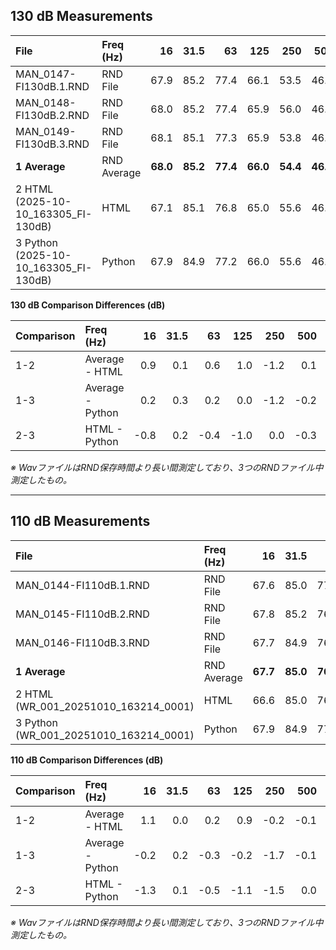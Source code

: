 

## 130 dB Measurements

| File | Freq (Hz) | 16 | 31.5 | 63 | 125 | 250 | 500 |
| :--- | :--- | ---: | ---: | ---: | ---: | ---: | ---: |
| MAN\_0147-FI130dB.1.RND | RND File | 67.9 | 85.2 | 77.4 | 66.1 | 53.5 | 46.0 |
| MAN\_0148-FI130dB.2.RND | RND File | 68.0 | 85.2 | 77.4 | 65.9 | 56.0 | 46.5 |
| MAN\_0149-FI130dB.3.RND | RND File | 68.1 | 85.1 | 77.3 | 65.9 | 53.8 | 46.6 |
| **1 Average** | RND Average | **68.0** | **85.2** | **77.4** | **66.0** | **54.4** | **46.4** |
| 2 HTML (2025-10-10\_163305\_FI-130dB) | HTML | 67.1 | 85.1 | 76.8 | 65.0 | 55.6 | 46.3 |
| 3 Python (2025-10-10\_163305\_FI-130dB) | Python | 67.9 | 84.9 | 77.2 | 66.0 | 55.6 | 46.6 |

**130 dB Comparison Differences (dB)**

| Comparison | Freq (Hz) | 16 | 31.5 | 63 | 125 | 250 | 500 | Max | Min |
| :--- | :--- | ---: | ---: | ---: | ---: | ---: | ---: | ---: | ---: |
| 1-2 | Average - HTML | 0.9 | 0.1 | 0.6 | 1.0 | -1.2 | 0.1 | 1.0 | -1.2 |
| 1-3 | Average - Python | 0.2 | 0.3 | 0.2 | 0.0 | -1.2 | -0.2 | 0.3 | -1.2 |
| 2-3 | HTML - Python | -0.8 | 0.2 | -0.4 | -1.0 | 0.0 | -0.3 | 0.2 | -1.0 |
*※ WavファイルはRND保存時間より長い間測定しており、3つのRNDファイル中測定したもの。*

***

## 110 dB Measurements

| File | Freq (Hz) | 16 | 31.5 | 63 | 125 | 250 | 500 |
| :--- | :--- | ---: | ---: | ---: | ---: | ---: | ---: |
| MAN\_0144-FI110dB.1.RND | RND File | 67.6 | 85.0 | 77.1 | 65.9 | 53.7 | 46.1 |
| MAN\_0145-FI110dB.2.RND | RND File | 67.8 | 85.2 | 76.7 | 65.7 | 53.7 | 46.2 |
| MAN\_0146-FI110dB.3.RND | RND File | 67.7 | 84.9 | 76.8 | 65.7 | 54.3 | 47.1 |
| **1 Average** | RND Average | **67.7** | **85.0** | **76.9** | **65.8** | **53.9** | **46.5** |
| 2 HTML (WR\_001\_20251010\_163214\_0001) | HTML | 66.6 | 85.0 | 76.7 | 64.9 | 54.1 | 46.6 |
| 3 Python (WR\_001\_20251010\_163214\_0001) | Python | 67.9 | 84.9 | 77.2 | 66.0 | 55.6 | 46.6 |

**110 dB Comparison Differences (dB)**

| Comparison | Freq (Hz) | 16 | 31.5 | 63 | 125 | 250 | 500 | Max | Min |
| :--- | :--- | ---: | ---: | ---: | ---: | ---: | ---: | ---: | ---: |
| 1-2 | Average - HTML | 1.1 | 0.0 | 0.2 | 0.9 | -0.2 | -0.1 | 1.1 | -0.2 |
| 1-3 | Average - Python | -0.2 | 0.2 | -0.3 | -0.2 | -1.7 | -0.1 | 0.2 | -1.7 |
| 2-3 | HTML - Python | -1.3 | 0.1 | -0.5 | -1.1 | -1.5 | 0.0 | 0.1 | -1.5 |
*※ WavファイルはRND保存時間より長い間測定しており、3つのRNDファイル中測定したもの。*
